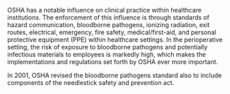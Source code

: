 OSHA has a notable influence on clinical practice within healthcare institutions. The enforcement of this influence is through standards of hazard communication, bloodborne pathogens, ionizing radiation, exit routes, electrical, emergency, fire safety, medical/first-aid, and personal protective equipment (PPE) within healthcare settings. In the perioperative setting, the risk of exposure to bloodborne pathogens and potentially infectious materials to employees is markedly high, which makes the implementations and regulations set forth by OSHA ever more important.

In 2001, OSHA revised the bloodborne pathogens standard also to include components of the needlestick safety and prevention act.